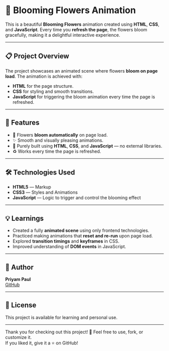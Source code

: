 # 🌼 Blooming Flowers Animation

This is a beautiful **Blooming Flowers** animation created using **HTML**, **CSS**, and **JavaScript**. Every time you **refresh the page**, the flowers bloom gracefully, making it a delightful interactive experience.

---

## 📋 Project Overview
The project showcases an animated scene where flowers **bloom on page load**. The animation is achieved with:
- **HTML** for the page structure.
- **CSS** for styling and smooth transitions.
- **JavaScript** for triggering the bloom animation every time the page is refreshed.

---

## 🌟 Features
- 🌷 Flowers **bloom automatically** on page load.
- ✨ Smooth and visually pleasing animations.
- 🌱 Purely built using **HTML**, **CSS**, and **JavaScript** — no external libraries.
- ♻️ Works every time the page is refreshed.

---

## 🛠️ Technologies Used
- **HTML5** — Markup
- **CSS3** — Styles and Animations
- **JavaScript** — Logic to trigger and control the blooming effect

---

## 💡 Learnings
- Created a fully **animated scene** using only frontend technologies.
- Practiced making animations that **reset and re-run** upon page load.
- Explored **transition timings** and **keyframes** in CSS.
- Improved understanding of **DOM events** in JavaScript.

---

## 👤 Author
**Priyam Paul**  
 [GitHub](https://github.com/priyam2xx3)

---

## 📄 License
This project is available for learning and personal use.

---

Thank you for checking out this project! 🌷 Feel free to use, fork, or customize it.  
If you liked it, give it a ⭐️ on GitHub!


